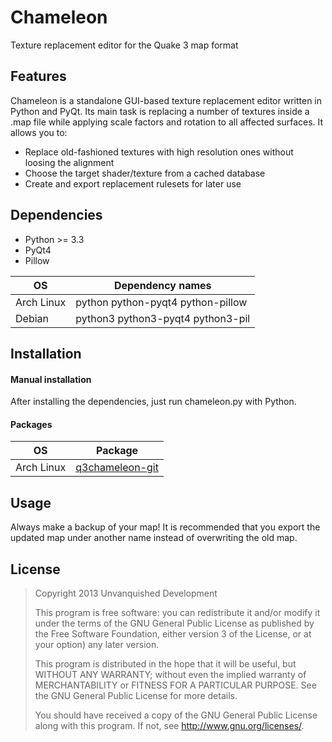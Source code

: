 Chameleon
=========

Texture replacement editor for the Quake 3 map format

Features
--------

Chameleon is a standalone GUI-based texture replacement editor written in Python and PyQt. Its main task is replacing a number of textures inside a .map file while applying scale factors and rotation to all affected surfaces. It allows you to:

* Replace old-fashioned textures with high resolution ones without loosing the alignment
* Choose the target shader/texture from a cached database 
* Create and export replacement rulesets for later use 

Dependencies
------------

* Python >= 3.3
* PyQt4
* Pillow

OS         | Dependency names
-----------|-----------------
Arch Linux | python python-pyqt4 python-pillow
Debian     | python3 python3-pyqt4 python3-pil

Installation
------------

#### Manual installation

After installing the dependencies, just run chameleon.py with Python.

#### Packages

OS         | Package
-----------|-----------------
Arch Linux | [q3chameleon-git](https://aur.archlinux.org/packages/q3chameleon-git/)

Usage
-----

Always make a backup of your map!
It is recommended that you export the updated map under another name instead of overwriting the old map.

License
-------

> Copyright 2013 Unvanquished Development
>
> This program is free software: you can redistribute it and/or modify
> it under the terms of the GNU General Public License as published by
> the Free Software Foundation, either version 3 of the License, or
> at your option) any later version.
>
> This program is distributed in the hope that it will be useful,
> but WITHOUT ANY WARRANTY; without even the implied warranty of
> MERCHANTABILITY or FITNESS FOR A PARTICULAR PURPOSE.  See the
> GNU General Public License for more details.
>
> You should have received a copy of the GNU General Public License
> along with this program.  If not, see <http://www.gnu.org/licenses/>.
